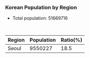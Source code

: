 ### Korean Population by Region
- Total population: 51669716
<br>

| Region | Population | Ratio(%) |
| --- | --- | --- |
| Seoul | 9550227 | 18.5 |

